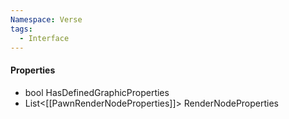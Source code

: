 ```yaml
---
Namespace: Verse
tags:
  - Interface
---
```


#### Properties
- bool HasDefinedGraphicProperties
- List<[[PawnRenderNodeProperties]]> RenderNodeProperties